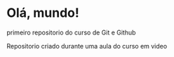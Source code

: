 # Olá, mundo!
 primeiro repositorio do curso de Git e Github

 Repositorio criado durante uma aula do curso em video 